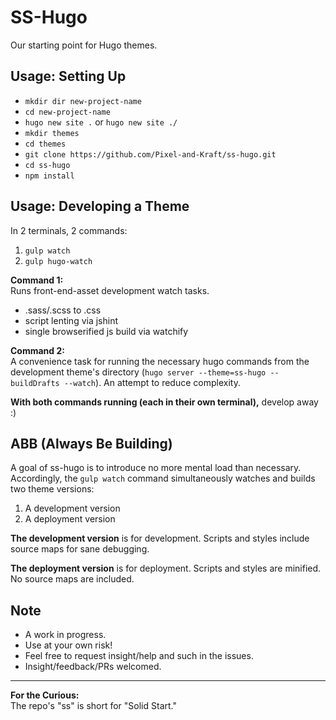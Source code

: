 # SS-Hugo

Our starting point for Hugo themes.

## Usage: Setting Up

- `mkdir dir new-project-name`
- `cd new-project-name`
- `hugo new site .` or `hugo new site ./`
- `mkdir themes`
- `cd themes`
- `git clone https://github.com/Pixel-and-Kraft/ss-hugo.git`
- `cd ss-hugo`
- `npm install`

## Usage: Developing a Theme

In 2 terminals, 2 commands:  

1. `gulp watch`
2. `gulp hugo-watch`

**Command 1:**  
Runs front-end-asset development watch tasks.  
- .sass/.scss to .css
- script lenting via jshint
- single browserified js build via watchify

**Command 2:**  
A convenience task for running the necessary hugo commands from the development theme's directory (`hugo server --theme=ss-hugo --buildDrafts --watch`). An attempt to reduce complexity. 

**With both commands running (each in their own terminal),** develop away :)

## ABB (Always Be Building)

A goal of ss-hugo is to introduce no more mental load than necessary. Accordingly, the `gulp watch` command simultaneously watches and builds two theme versions: 

1. A development version
2. A deployment version

**The development version** is for development. Scripts and styles include source maps for sane debugging.

**The deployment version** is for deployment. Scripts and styles are minified. No source maps are included. 

## Note

- A work in progress. 
- Use at your own risk! 
- Feel free to request insight/help and such in the issues.
- Insight/feedback/PRs welcomed.

---

**For the Curious:**  
The repo's "ss" is short for "Solid Start."
